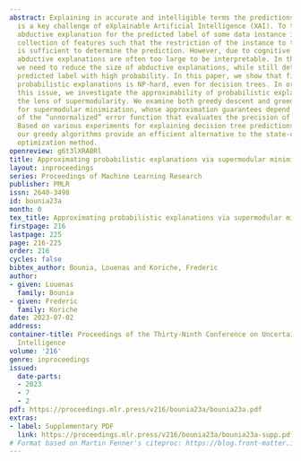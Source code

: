 ```yaml
---
abstract: Explaining in accurate and intelligible terms the predictions made by classifiers
  is a key challenge of eXplainable Artificial Intelligence (XAI). To this end, an
  abductive explanation for the predicted label of some data instance is a subset-minimal
  collection of features such that the restriction of the instance to these features
  is sufficient to determine the prediction. However, due to cognitive limitations,
  abductive explanations are often too large to be interpretable. In those cases,
  we need to reduce the size of abductive explanations, while still determining the
  predicted label with high probability. In this paper, we show that finding such
  probabilistic explanations is NP-hard, even for decision trees. In order to circumvent
  this issue, we investigate the approximability of probabilistic explanations through
  the lens of supermodularity. We examine both greedy descent and greedy ascent approaches
  for supermodular minimization, whose approximation guarantees depend on the curvature
  of the “unnormalized” error function that evaluates the precision of the explanation.
  Based on various experiments for explaining decision tree predictions, we show that
  our greedy algorithms provide an efficient alternative to the state-of-the-art constraint
  optimization method.
openreview: g6t3lXRABRl
title: Approximating probabilistic explanations via supermodular minimization
layout: inproceedings
series: Proceedings of Machine Learning Research
publisher: PMLR
issn: 2640-3498
id: bounia23a
month: 0
tex_title: Approximating probabilistic explanations via supermodular minimization
firstpage: 216
lastpage: 225
page: 216-225
order: 216
cycles: false
bibtex_author: Bounia, Louenas and Koriche, Frederic
author:
- given: Louenas
  family: Bounia
- given: Frederic
  family: Koriche
date: 2023-07-02
address:
container-title: Proceedings of the Thirty-Ninth Conference on Uncertainty in Artificial
  Intelligence
volume: '216'
genre: inproceedings
issued:
  date-parts:
  - 2023
  - 7
  - 2
pdf: https://proceedings.mlr.press/v216/bounia23a/bounia23a.pdf
extras:
- label: Supplementary PDF
  link: https://proceedings.mlr.press/v216/bounia23a/bounia23a-supp.pdf
# Format based on Martin Fenner's citeproc: https://blog.front-matter.io/posts/citeproc-yaml-for-bibliographies/
---
```

